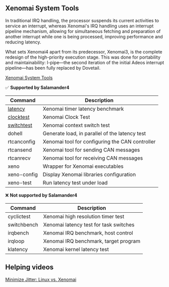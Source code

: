 
## Xenomai System Tools
In traditional IRQ handling, the processor suspends its current activities to service an interrupt, whereas Xenomai's IRQ handling uses an interrupt pipeline mechanism, allowing for simultaneous fetching and preparation of another interrupt while one is being processed, improving performance and reducing latency.  

What sets Xenomai4 apart from its predecessor, Xenomai3, is the complete redesign of the high-priority execution stage. This was done for portability and maintainability: I-pipe—the second iteration of the initial Adeos interrupt pipeline—has been fully replaced by Dovetail.  

<a href="https://manpages.debian.org/unstable/xenomai-system-tools/" target="_blank">Xenomai System Tools</a>  

✅ **Supported by Salamander4**

| Command | Description |
| --- | --- |
| <a href="latency.md" target="_blank">latency</a>  | Xenomai timer latency benchmark |
| <a href="clocktest.md" target="_blank">clocktest</a>  | Xenomai Clock Test |
| <a href="switchtest.md" target="_blank">switchtest</a> | Xenomai context switch test |
| dohell | Generate load, in parallel of the latency test |
| rtcanconfig | Xenomai tool for configuring the CAN controller |
| rtcansend | Xenomai tool for sending CAN messages |
| rtcanrecv | Xenomai tool for receiving CAN messages |
| xeno | Wrapper for Xenomai executables |
| xeno-config | Display Xenomai libraries configuration |
| xeno-test | Run latency test under load |

❌ **Not supported by Salamander4**

| Command | Description |
| --- | --- |
| cyclictest | Xenomai high resolution timer test |
| switchbench | Xenomai latency test for task switches |
| irqbench | Xenomai IRQ benchmark, host control |
| irqloop | Xenomai IRQ benchmark, target program |
| klatency | Xenomai kernel latency test |


## Helping videos
<a href="https://www.youtube.com/watch?v=tQ9tP-r8jx0" target="_blank">Minimize Jitter: Linux vs. Xenomai</a>  

